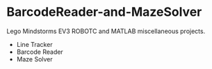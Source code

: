 # BarcodeReader-and-MazeSolver

Lego Mindstorms EV3 ROBOTC and MATLAB miscellaneous projects.

- Line Tracker
- Barcode Reader
- Maze Solver
